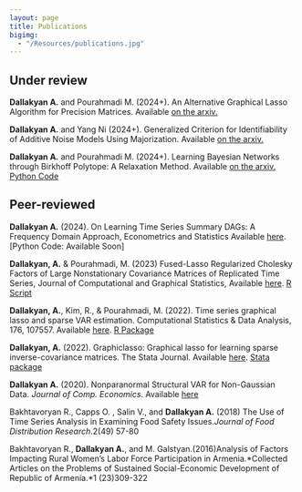 ```yaml
---
layout: page
title: Publications
bigimg: 
  - "/Resources/publications.jpg" 
---
```



## Under review
**Dallakyan A.** and Pourahmadi M. (2024+). An Alternative Graphical Lasso Algorithm for Precision Matrices. Available [on the arxiv.](https://arxiv.org/abs/2404.05148)

**Dallakyan A.** and Yang Ni (2024+). Generalized Criterion for Identifiability of Additive Noise Models Using Majorization. Available [on the arxiv.](https://arxiv.org/abs/2107.01658)

**Dallakyan A.** and Pourahmadi M. (2024+). Learning Bayesian Networks through Birkhoff Polytope: A Relaxation Method. Available [on the arxiv.](https://arxiv.org/abs/2107.01658) [Python Code](https://codeocean.com/capsule/7189183/tree/v1)

## Peer-reviewed

**Dallakyan A.** (2024). On Learning Time Series Summary DAGs: A Frequency Domain Approach,
Econometrics and Statistics
Available [here](https://doi.org/10.1016/j.ecosta.2024.06.003). [Python Code: Available Soon]

**Dallakyan, A.** & Pourahmadi, M. (2023) Fused-Lasso Regularized Cholesky Factors of Large Nonstationary Covariance Matrices of Replicated Time Series, Journal of Computational and Graphical Statistics,  Available [here]([https://doi.org/10.1016/j.csda.2022.107557](https://www.tandfonline.com/doi/abs/10.1080/10618600.2022.2090367)). [R Script](https://github.com/adallak/SCpackage)

**Dallakyan, A.**, Kim, R., & Pourahmadi, M. (2022). Time series graphical lasso and sparse VAR estimation. Computational Statistics & Data Analysis, 176, 107557. Available [here](https://doi.org/10.1016/j.csda.2022.107557). [R Package](https://github.com/adallak/tsgl)

**Dallakyan, A.** (2022). Graphiclasso: Graphical lasso for learning sparse inverse-covariance matrices. The Stata Journal. Available [here](https://doi.org/10.1177/1536867X221124538). [Stata package](https://github.com/adallak/stataglasso)

**Dallakyan A.** (2020). Nonparanormal Structural VAR for Non-Gaussian Data. *Journal of Comp. Economics*. Available [here](https://urldefense.com/v3/__https://rdcu.be/b5nl5__;!!KwNVnqRv!Ta45hrCpZ785xV4ziLNdZWDEZ8aMVWeaO7qJyTDQMYyA06eFaL0USvaqnXIuIfDm7MbvXTQ$)

Bakhtavoryan R., Capps O. , Salin V., and **Dallakyan A.** (2018) The Use of Time Series
Analysis in Examining Food Safety Issues.*Journal of Food Distribution Research*.2(49) 57-80

Bakhtavoryan R., **Dallakyan A.**, and M. Galstyan.(2016)Analysis of Factors Impacting Rural
Women’s Labor Force Participation in Armenia.*Collected Articles on the Problems of
Sustained Social-Economic Development of Republic of Armenia.*1 (23)309-322
